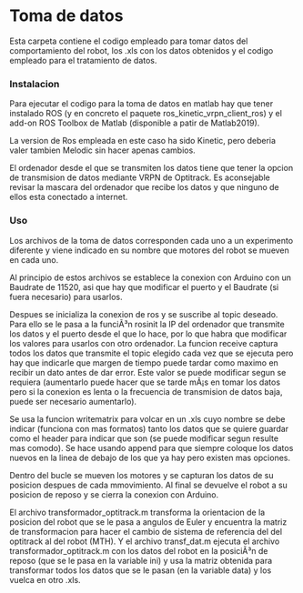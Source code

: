 
# Toma de datos

Esta carpeta contiene el codigo empleado para tomar datos del comportamiento del robot, los .xls con los datos obtenidos y el codigo empleado para el tratamiento de datos.



### Instalacion
Para ejecutar el codigo para la toma de datos en matlab hay que tener instalado ROS (y en concreto el paquete ros_kinetic_vrpn_client_ros) y el add-on ROS Toolbox de Matlab (disponible a patir de Matlab2019).

La version de Ros empleada en este caso ha sido Kinetic, pero deberia valer tambien Melodic sin hacer apenas cambios. 

El ordenador desde el que se transmiten los datos tiene que tener la opcion de transmision de datos mediante VRPN de Optitrack. Es aconsejable revisar la mascara del ordenador que recibe los datos y que ninguno de ellos esta conectado a internet.

### Uso
Los archivos de la toma de datos corresponden cada uno a un experimento diferente y viene indicado en su nombre que motores del robot se mueven en cada uno.

Al principio de estos archivos se establece la conexion con Arduino con un Baudrate de 11520, asi que hay que modificar el puerto y el Baudrate (si fuera necesario) para usarlos.

Despues se inicializa la conexion de ros y se suscribe al topic deseado. Para ello se le pasa a la funciÃ³n rosinit la IP del ordenador que transmite los datos y el puerto desde el que lo hace, por lo que habra que modificar los valores para usarlos con otro ordenador.
La funcion receive captura todos los datos que transmite el topic elegido cada vez que se ejecuta pero hay que indicarle que margen de tiempo puede tardar como maximo en recibir un dato antes de dar error. Este valor se puede modificar segun se requiera (aumentarlo puede hacer que se tarde mÃ¡s en tomar los datos pero si la conexion es lenta o la frecuencia de transmision de datos baja, puede ser necesario aumentarlo).

Se usa la funcion writematrix para volcar en un .xls cuyo nombre se debe indicar (funciona con mas formatos) tanto los datos que se quiere guardar como el header para indicar que son (se puede modificar segun resulte mas comodo). Se hace usando append para que siempre coloque los datos nuevos en la linea de debajo de los que ya hay pero existen mas opciones.

Dentro del bucle se mueven los motores y se capturan los datos de su posicion despues de cada mmovimiento. 
Al final se devuelve el robot a su posicion de reposo y se cierra la conexion con Arduino.

El archivo transformador_optitrack.m transforma la orientacion de la posicion del robot que se le pasa a angulos de Euler y encuentra la matriz de transformacion para hacer el cambio de sistema de referencia del del optitrack al del robot (MTH). 
Y el archivo transf_dat.m ejecuta el archivo transformador_optitrack.m con los datos del robot en la posiciÃ³n de reposo (que se le pasa en la variable ini) y usa la matriz obtenida para transformar todos los datos que se le pasan (en la variable data) y los vuelca en otro .xls.
